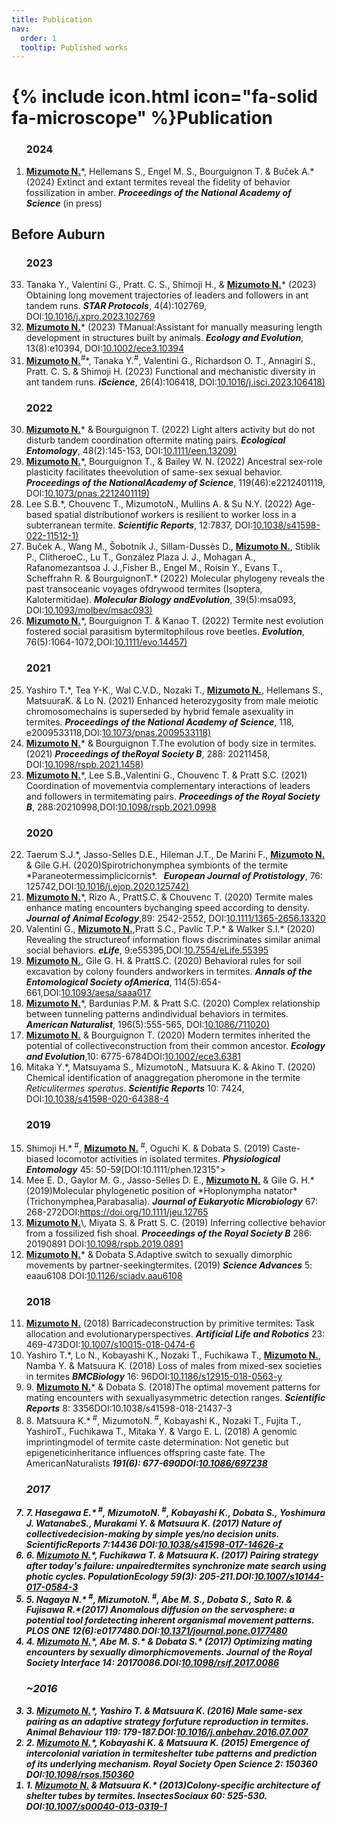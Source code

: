 ```yaml
---
title: Publication
nav:
  order: 1
  tooltip: Published works
---
```


# {% include icon.html icon="fa-solid fa-microscope" %}Publication
<!-- {% include list.html data="citations" component="citation" style="rich" %} -->

<ol reversed>

<h3>2024</h3>
<li><b><u>Mizumoto N.</u></b>*, Hellemans S., Engel M. S., Bourguignon T. & Buček A.* (2024) Extinct and extant termites reveal the fidelity of behavior fossilization in amber. <b><i>Proceedings of the National Academy of Science</b></i> (in press)</li>

</ol>

<h2>Before Auburn</h2> 

<ol reversed>

<h3>2023</h3> 

<li> Tanaka Y., Valentini G., Pratt. C. S., Shimoji H., & <b><u>Mizumoto N.</u></b>* (2023) Obtaining long movement trajectories of leaders and followers in ant tandem runs. <i><b>STAR Protocols</b></i>, 4(4):102769, DOI:<a href="https://doi.org/10.1016/j.xpro.2023.102769">10.1016/j.xpro.2023.102769</a></li>

<li> <b><u>Mizumoto N.</u></b>* (2023) TManual:Assistant for manually measuring length development in structures built
by animals. <i><b>Ecology and Evolution</B></i>, 13(8):e10394, DOI:<a href="https://doi.org/10.1002/ece3.10394">10.1002/ece3.10394</a></li>

<li> <b><u>Mizumoto N.</u></b><sup>#</sup>*, Tanaka Y.<sup>#</sup>, Valentini G., Richardson O. T., Annagiri S., Pratt. C. S. & Shimoji H. (2023) Functional and mechanistic diversity in ant tandem runs. <i><b>iScience</B></i>, 26(4):106418, DOI:<a href="https://doi.org/10.1016/j.isci.2023.106418">10.1016/j.isci.2023.106418)</a></li>

<h3>2022</h3> 

<li> <b><u>Mizumoto N.</u></b>* & Bourguignon T. (2022) Light alters activity but do not disturb tandem coordination oftermite mating pairs. <i><b>Ecological Entomology</B></i>, 48(2):145-153, DOI:<a href="https://doi.org/10.1111/een.13209">10.1111/een.13209)</a></li>

<li> <b><u>Mizumoto N.</u></b>*, Bourguignon T., & Bailey W. N. (2022) Ancestral sex-role plasticity facilitates theevolution of same-sex sexual behavior. <i><b>Proceedings of the NationalAcademy of Science</B></i>, 119(46):e2212401119, DOI:<a href="https://doi.org/10.1073/pnas.2212401119">10.1073/pnas.2212401119)</a></li>

<li> Lee S.B.*, Chouvenc T., <span class="underline">MizumotoN.</span>, Mullins A. & Su N.Y. (2022) Age-based spatial distributionof workers is resilient to worker loss in a subterranean termite. <i><b>Scientific Reports</B></i>, 12:7837, DOI:<a href="https://doi.org/10.1038/s41598-022-11512-1">10.1038/s41598-022-11512-1)</a></li>

<li> Buček A., Wang M., Šobotník J., Sillam-Dussès D., <b><u>Mizumoto N.</u></b>, Stiblík P., ClitheroeC., Lu T., González Plaza J. J., Mohagan A., Rafanomezantsoa J. J.,Fisher B., Engel M., Roisin Y., Evans T., Scheffrahn R. & BourguignonT.* (2022) Molecular phylogeny reveals the past transoceanic voyages ofdrywood termites (Isoptera, Kalotermitidae). <i><b>Molecular Biology andEvolution</B></i>, 39(5):msa093, DOI:<a href="https://doi.org/10.1093/molbev/msac093">10.1093/molbev/msac093)</a></li>

<li> <b><u>Mizumoto N.</u></b>*, Bourguignon T. & Kanao T. (2022) Termite nest evolution fostered social parasitism bytermitophilous rove beetles. <i><b>Evolution</B></i>, 76(5):1064-1072,DOI:<a href="https://doi.org/10.1111/evo.14457">10.1111/evo.14457)</a></li>

<h3>2021</h3> 

<li> Yashiro T.*, Tea Y-K., Wal C.V.D., Nozaki T., <b><u>Mizumoto N.</u></b>, Hellemans S., MatsuuraK. & Lo N. (2021) Enhanced heterozygosity from male meiotic chromosomechains is superseded by hybrid female asexuality in termites. <i><b>Proceedings of the National Academy of Science</B></i>, 118, e2009533118,DOI:<a href="https://doi.org/10.1073/pnas.2009533118">10.1073/pnas.2009533118)</a></li>

<li> <b><u>Mizumoto N.</u></b>* & Bourguignon T.The evolution of body size in termites. (2021) <i><b>Proceedings of theRoyal Society B</B></i>, 288: 20211458, DOI:<a href="https://doi.org/10.1098/rspb.2021.1458">10.1098/rspb.2021.1458)</a></li>

<li> <b><u>Mizumoto N.</u></b>*, Lee S.B.,Valentini G., Chouvenc T. & Pratt S.C. (2021) Coordination of movementvia complementary interactions of leaders and followers in termitemating pairs. <i><b>Proceedings of the Royal Society B</B></i>, 288:20210998,DOI:<a href="https://doi.org/10.1098/rspb.2021.0998">10.1098/rspb.2021.0998</a></li>

<h3>2020</h3> 

<li> Taerum S.J.*, Jasso-Selles D.E., Hileman J.T., De Marini F., <b><u>Mizumoto N.</u></b> & Gile G.H. (2020)Spirotrichonymphea symbionts of the termite *Paraneotermessimplicicornis*.   <i><b>European Journal of Protistology</B></i>, 76: 125742,DOI:<a href="https://doi.org/10.1016/j.ejop.2020.125742">10.1016/j.ejop.2020.125742)</a></li>

<li> <b><u>Mizumoto N.</u></b>*, Rizo A., PrattS.C. & Chouvenc T. (2020) Termite males enhance mating encounters bychanging speed according to density. <i><b>Journal of Animal Ecology</B></i>,89: 2542-2552, DOI:<a href="https://doi.org/10.1111/1365-2656.13320">10.1111/1365-2656.13320</a></li>

<li> Valentini G., <b><u>Mizumoto N.</u></b>,Pratt S.C., Pavlic T.P.* & Walker S.I.* (2020) Revealing the structureof information flows discriminates similar animal social behaviors. <i><b>eLife</B></i>, 9:e55395,DOI:<a href="https://doi.org/10.7554/eLife.55395">10.7554/eLife.55395</a></li>

<li> <b><u>Mizumoto N.</u></b>, Gile G. H. & PrattS.C. (2020) Behavioral rules for soil excavation by colony founders andworkers in termites. <i><b>Annals of the Entomological Society ofAmerica</B></i>, 114(5):654-661,DOI:<a href="https://doi.org/10.1093/aesa/saaa017">10.1093/aesa/saaa017</a></li>

<li> <b><u>Mizumoto N.</u></b>*, Bardunias P.M. & Pratt S.C. (2020) Complex relationship between tunneling patterns andindividual behaviors in termites. <i><b>American Naturalist</B></i>, 196(5):555-565, DOI:<a href="https://doi.org/10.1086/711020">10.1086/711020)</a></li>

<li> <b><u>Mizumoto N.</u></b> & Bourguignon T. (2020) Modern termites inherited the potential of collectiveconstruction from their common ancestor. <i><b>Ecology and Evolution</B></i>,10: 6775-6784DOI:<a href="https://doi.org/10.1002/ece3.6381">10.1002/ece3.6381</a></li>

<li> Mitaka Y.*, Matsuyama S., <span class="underline">MizumotoN.</span>, Matsuura K. & Akino T. (2020) Chemical identification of anaggregation pheromone in the termite <i>Reticulitermes speratus</i>. <i><b>Scientific Reports</i></b> 10: 7424, DOI:<a href="https://doi.org/10.1038/s41598-020-64388-4">10.1038/s41598-020-64388-4</a></li>

<h3>2019</h3> 

<li> Shimoji H.*<sup> #</sup>, <b><u>Mizumoto N.</u></b><sup> #</sup>, Oguchi K. & Dobata S. (2019) Caste-biased locomotor activities in isolated termites. <i><b>Physiological Entomology</b></i> 45: 50-59[DOI:10.1111/phen.12315"></a></li>

<li> Mee E. D., Gaylor M. G., Jasso-Selles D. E., <b><u>Mizumoto N.</u></b> & Gile G. H.* (2019)Molecular phylogenetic position of *Hoplonympha natator* (Trichonymphea,Parabasalia). <i><b>Journal of Eukaryotic Microbiology</i></b> 67: 268-272DOI:<a href="https://doi.org/10.1111/jeu.12765">https://doi.org/10.1111/jeu.12765</a></li>

<li> <b><u>Mizumoto N.</u></b>\</B></i>, Miyata S. & Pratt S. C. (2019) Inferring collective behavior from a fossilized fish shoal. <i><b>Proceedings of the Royal Society B</i></b> 286: 20190891 DOI:<a href="https://doi.org/10.1098/rspb.2019.0891">10.1098/rspb.2019.0891</a></li>

<li> <b><u>Mizumoto N.</u></b>* & Dobata S.Adaptive switch to sexually dimorphic movements by partner-seekingtermites. (2019) <i><b>Science Advances</i></b> 5: eaau6108 DOI:<a href="https://doi.org/10.1126/sciadv.aau6108">10.1126/sciadv.aau6108</a></li>

<h3>2018</h3> 

<li> <b><u>Mizumoto N.</u></b> (2018) Barricadeconstruction by primitive termites: Task allocation and evolutionaryperspectives. <i><b>Artificial Life and Robotics</i></b> 23: 469-473DOI:<a href="https://doi.org/10.1007/s10015-018-0474-6">10.1007/s10015-018-0474-6</a></li>

<li> Yashiro T.*, Lo N., Kobayashi K., Nozaki T., Fuchikawa T., <b><u>Mizumoto N.</u></b>, Namba Y. & Matsuura K. (2018) Loss of males from mixed-sex societies in termites <i><b>BMCBiology</i></b> 16: 96DOI:<a href="https://doi.org/10.1186/s12915-018-0563-y">10.1186/s12915-018-0563-y</a></li>

<li> 9. <b><u>Mizumoto N.</u></b>* & Dobata S. (2018)The optimal movement patterns for mating encounters with sexuallyasymmetric detection ranges. <i><b>Scientific Reports</i></b> 8: 3356DOI:<a href="https://doi.org/10.1038/s41598-018-21437-3"></a>10.1038/s41598-018-21437-3</li>

<li> 8. Matsuura K.*<sup> #</sup>, <span class="underline">MizumotoN.</span><sup> #</sup>, Kobayashi K., Nozaki T., Fujita T., YashiroT., Fuchikawa T., Mitaka Y. & Vargo E. L. (2018) A genomic imprintingmodel of termite caste determination: Not genetic but epigeneticinheritance influences offspring caste fate. </i></b>The AmericanNaturalists <i><b> 191(6): 677-690DOI:<a href="https://doi.org/10.1086/697238">10.1086/697238</a></li>

<h3>2017</h3> 

<li> 7. Hasegawa E.*<sup> #</sup>, <span class="underline">MizumotoN.</span><sup> #</sup>, Kobayashi K., Dobata S., Yoshimura J. WatanabeS., Murakami Y. & Matsuura K. (2017) Nature of collectivedecision-making by simple yes/no decision units. <i><b>ScientificReports</i></b> 7:14436 DOI:<a href="https://doi.org/10.1038/s41598-017-14626-z">10.1038/s41598-017-14626-z</a></li>

<li> 6. <b><u>Mizumoto N.</u></b>*, Fuchikawa T. & Matsuura K. (2017) Pairing strategy after today's failure: unpairedtermites synchronize mate search using photic cycles. <i><b>PopulationEcology</i></b> 59(3): 205-211.DOI:<a href="https://doi.org/10.1007/s10144-017-0584-3">10.1007/s10144-017-0584-3</a></li>

<li> 5. Nagaya N.*<sup> #</sup>, <span class="underline">MizumotoN.</span><sup> #</sup>, Abe M. S., Dobata S., Sato R. & Fujisawa R.*(2017) Anomalous diffusion on the servosphere: a potential tool fordetecting inherent organismal movement patterns. <i><b>PLOS ONE</i></b> 12(6):e0177480.DOI:<a href="https://doi.org/10.1371/journal.pone.0177480">10.1371/journal.pone.0177480</a></li>

<li> 4. <b><u>Mizumoto N.</u></b>*, Abe M. S.* & Dobata S.* (2017) Optimizing mating encounters by sexually dimorphicmovements. <i><b>Journal of the Royal Society Interface</i></b> 14: 20170086.DOI:<a href="https://doi.org/10.1098/rsif.2017.0086">10.1098/rsif.2017.0086</a></li>

<h3>~2016</h3> 

<li> 3. <b><u>Mizumoto N.</u></b>*, Yashiro T. & Matsuura K. (2016) Male same-sex pairing as an adaptive strategy forfuture reproduction in termites. <i><b>Animal Behaviour</i></b> 119: 179-187.DOI:<a href="https://doi.org/10.1016/j.anbehav.2016.07.007">10.1016/j.anbehav.2016.07.007</a></li>

<li> 2. <b><u>Mizumoto N.</u></b>*, Kobayashi K. & Matsuura K. (2015) Emergence of intercolonial variation in termiteshelter tube patterns and prediction of its underlying mechanism. <i><b>Royal Society Open Science</i></b> 2: 150360 DOI:<a href="https://doi.org/10.1098/rsos.150360">10.1098/rsos.150360</a></li>

<li> 1. <b><u>Mizumoto N.</u></b> & Matsuura K.* (2013)Colony-specific architecture of shelter tubes by termites. <i><b>InsectesSociaux</i></b> 60: 525-530. DOI:<a href="https://doi.org/10.1007/s00040-013-0319-1">10.1007/s00040-013-0319-1</a></li>

</ol>


